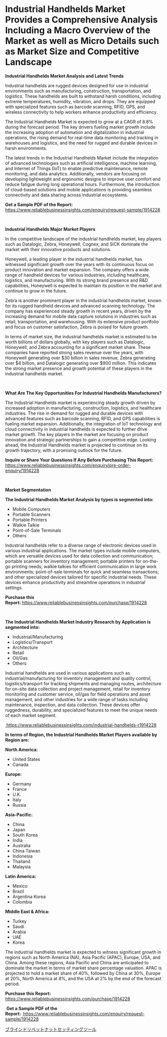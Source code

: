 <p><h1>Industrial Handhelds Market Provides a Comprehensive Analysis Including a Macro Overview of the Market as well as Micro Details such as Market Size and Competitive Landscape</h1></p><p><strong>Industrial Handhelds Market Analysis and Latest Trends</strong></p>
<p><p>Industrial handhelds are rugged devices designed for use in industrial environments such as manufacturing, construction, transportation, and logistics. These handhelds are built to withstand harsh conditions, including extreme temperatures, humidity, vibration, and drops. They are equipped with specialized features such as barcode scanning, RFID, GPS, and wireless connectivity to help workers enhance productivity and efficiency.</p><p>The Industrial Handhelds Market is expected to grow at a CAGR of 8.8% during the forecast period. The key drivers fueling market growth include the increasing adoption of automation and digitalization in industrial operations, the rising demand for real-time data monitoring and tracking in warehouses and logistics, and the need for rugged and durable devices in harsh environments.</p><p>The latest trends in the Industrial Handhelds Market include the integration of advanced technologies such as artificial intelligence, machine learning, and Internet of Things (IoT) to enable predictive maintenance, remote monitoring, and data analytics. Additionally, vendors are focusing on developing lightweight and ergonomic designs to improve user comfort and reduce fatigue during long operational hours. Furthermore, the introduction of cloud-based solutions and mobile applications is providing seamless connectivity and data sharing across industrial ecosystems.</p></p>
<p><strong>Get a Sample PDF of the Report:&nbsp;</strong> <a href="https://www.reliablebusinessinsights.com/enquiry/request-sample/1914228">https://www.reliablebusinessinsights.com/enquiry/request-sample/1914228</a></p>
<p>&nbsp;</p>
<p><strong>Industrial Handhelds Major Market Players</strong></p>
<p><p>In the competitive landscape of the industrial handhelds market, key players such as Datalogic, Zebra, Honeywell, Cognex, and SICK dominate the market with their innovative products and solutions. </p><p>Honeywell, a leading player in the industrial handhelds market, has witnessed significant growth over the years with its continuous focus on product innovation and market expansion. The company offers a wide range of handheld devices for various industries, including healthcare, logistics, and manufacturing. With its strong brand presence and R&D capabilities, Honeywell is expected to maintain its position in the market and continue to grow in the future.</p><p>Zebra is another prominent player in the industrial handhelds market, known for its rugged handheld devices and advanced scanning technology. The company has experienced steady growth in recent years, driven by the increasing demand for mobile data capture solutions in industries such as retail, transportation, and warehousing. With its extensive product portfolio and focus on customer satisfaction, Zebra is poised for future growth.</p><p>In terms of market size, the industrial handhelds market is estimated to be worth billions of dollars globally, with key players such as Datalogic, Honeywell, and Zebra accounting for a significant market share. These companies have reported strong sales revenue over the years, with Honeywell generating over $30 billion in sales revenue, Zebra generating over $4 billion, and Datalogic generating over $900 million. This indicates the strong market presence and growth potential of these players in the industrial handhelds market.</p></p>
<p>&nbsp;</p>
<p><strong>What Are The Key Opportunities For Industrial Handhelds Manufacturers?</strong></p>
<p><p>The Industrial Handhelds market is experiencing steady growth driven by increased adoption in manufacturing, construction, logistics, and healthcare industries. The rise in demand for rugged and durable devices with advanced features such as barcode scanning, RFID, and GPS capabilities is fueling market expansion. Additionally, the integration of IoT technology and cloud connectivity in industrial handhelds is expected to further drive market growth. The key players in the market are focusing on product innovation and strategic partnerships to gain a competitive edge. Looking ahead, the Industrial Handhelds market is projected to continue on its growth trajectory, with a promising outlook for the future.</p></p>
<p><strong>Inquire or Share Your Questions If Any Before Purchasing This Report:</strong> <a href="https://www.reliablebusinessinsights.com/enquiry/pre-order-enquiry/1914228">https://www.reliablebusinessinsights.com/enquiry/pre-order-enquiry/1914228</a></p>
<p>&nbsp;</p>
<p><strong>Market Segmentation</strong></p>
<p><strong>The Industrial Handhelds Market Analysis by types is segmented into:</strong></p>
<p><ul><li>Mobile Computers</li><li>Portable Scanners</li><li>Portable Printers</li><li>Walkie Talkie</li><li>Point-of-Sale Terminals</li><li>Others</li></ul></p>
<p><p>Industrial handhelds refer to a diverse range of electronic devices used in various industrial applications. The market types include mobile computers, which are versatile devices used for data collection and communication; portable scanners for inventory management; portable printers for on-the-go printing needs; walkie talkies for efficient communication in large work environments; point-of-sale terminals for quick and seamless transactions; and other specialized devices tailored for specific industrial needs. These devices enhance productivity and streamline operations in industrial settings.</p></p>
<p><strong>Purchase this Report:&nbsp;</strong><a href="https://www.reliablebusinessinsights.com/purchase/1914228">https://www.reliablebusinessinsights.com/purchase/1914228</a></p>
<p>&nbsp;</p>
<p><strong>The Industrial Handhelds Market Industry Research by Application is segmented into:</strong></p>
<p><ul><li>Industrial/Manufacturing</li><li>Logistics/Transport</li><li>Architecture</li><li>Retail</li><li>Oil/Gas</li><li>Others</li></ul></p>
<p><p>Industrial handhelds are used in various applications such as industrial/manufacturing for inventory management and quality control, logistics/transport for tracking shipments and managing routes, architecture for on-site data collection and project management, retail for inventory monitoring and customer service, oil/gas for field operations and asset management, and other industries for a wide range of tasks including maintenance, inspection, and data collection. These devices offer ruggedness, durability, and specialized features to meet the unique needs of each market segment.</p></p>
<p><a href="https://www.reliablebusinessinsights.com/industrial-handhelds-r1914228">&nbsp;https://www.reliablebusinessinsights.com/industrial-handhelds-r1914228</a></p>
<p><strong>In terms of Region, the Industrial Handhelds Market Players available by Region are:</strong></p>
<p>
    <p> <strong> North America: </strong>
        <ul>
            <li>United States</li>
            <li>Canada</li>
        </ul>
        </p> 
    <p> <strong> Europe: </strong>
        <ul>
            <li>Germany</li>
            <li>France</li>
            <li>U.K.</li>
            <li>Italy</li>
            <li>Russia</li>
        </ul>
        </p> 
    <p> <strong> Asia-Pacific: </strong>
        <ul>
            <li>China</li>
            <li>Japan</li>
            <li>South Korea</li>
            <li>India</li>
            <li>Australia</li>
            <li>China Taiwan</li>
            <li>Indonesia</li>
            <li>Thailand</li>
            <li>Malaysia</li>
        </ul>
        </p> 
    <p> <strong> Latin America: </strong>
        <ul>
            <li>Mexico</li>
            <li>Brazil</li>
            <li>Argentina Korea</li>
            <li>Colombia</li>
        </ul>
        </p> 
    <p> <strong> Middle East & Africa: </strong>
        <ul>
            <li>Turkey</li>
            <li>Saudi</li>
            <li>Arabia</li>
            <li>UAE</li>
            <li>Korea</li>
        </ul>
    </p>
    </p>
<p><p>The industrial handhelds market is expected to witness significant growth in regions such as North America (NA), Asia Pacific (APAC), Europe, USA, and China. Among these regions, Asia Pacific and China are anticipated to dominate the market in terms of market share percentage valuation. APAC is projected to hold a market share of 40%, followed by China at 30%, Europe at 20%, North America at 8%, and the USA at 2% by the end of the forecast period.</p></p>
<p><strong>Purchase this Report: </strong><a href="https://www.reliablebusinessinsights.com/purchase/1914228">https://www.reliablebusinessinsights.com/purchase/1914228</a></p>
<p>&nbsp;<strong>Get a Sample PDF of the Report:&nbsp;&nbsp;</strong><a href="https://www.reliablebusinessinsights.com/enquiry/request-sample/1914228">https://www.reliablebusinessinsights.com/enquiry/request-sample/1914228</a></p>
<p><strong></strong></p>
<p><p><a href="https://github.com/vtbvgl20191192/Market-Research-Report-List-3/blob/main/224095735976.md">ブラインドリベットナットセッティングツール</a></p></p>